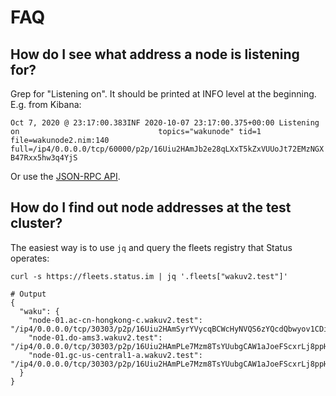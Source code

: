 # FAQ

## How do I see what address a node is listening for?

Grep for "Listening on". It should be printed at INFO level at the beginning. E.g. from Kibana:

`Oct 7, 2020 @ 23:17:00.383INF 2020-10-07 23:17:00.375+00:00 Listening on                               topics="wakunode" tid=1 file=wakunode2.nim:140 full=/ip4/0.0.0.0/tcp/60000/p2p/16Uiu2HAmJb2e28qLXxT5kZxVUUoJt72EMzNGXB47Rxx5hw3q4YjS`

Or use the [JSON-RPC API](https://github.com/waku-org/nwaku/blob/master/docs/tutorial/jsonrpc-api.md#perform-a-health-check).

## How do I find out node addresses at the test cluster?

The easiest way is to use `jq` and query the fleets registry that Status operates:

```
curl -s https://fleets.status.im | jq '.fleets["wakuv2.test"]'

# Output
{
  "waku": {
    "node-01.ac-cn-hongkong-c.wakuv2.test": "/ip4/0.0.0.0/tcp/30303/p2p/16Uiu2HAmSyrYVycqBCWcHyNVQS6zYQcdQbwyov1CDijboVRsQS37",
    "node-01.do-ams3.wakuv2.test": "/ip4/0.0.0.0/tcp/30303/p2p/16Uiu2HAmPLe7Mzm8TsYUubgCAW1aJoeFScxrLj8ppHFivPo97bUZ",
    "node-01.gc-us-central1-a.wakuv2.test": "/ip4/0.0.0.0/tcp/30303/p2p/16Uiu2HAmPLe7Mzm8TsYUubgCAW1aJoeFScxrLj8ppHFivPo97bUZ"
  }
}
```
